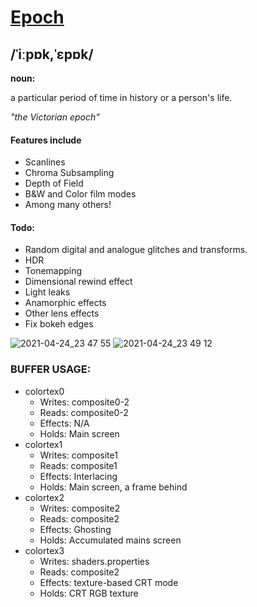 # [Epoch](https://www.google.com/search?q=define+epoch)
## /ˈiːpɒk,ˈɛpɒk/
**noun:**

a particular period of time in history or a person's life.
	
*"the Victorian epoch"*

#### Features include
- Scanlines
- Chroma Subsampling
- Depth of Field
- B&W and Color film modes
- Among many others!

#### Todo:
- Random digital and analogue glitches and transforms.
- HDR
- Tonemapping
- Dimensional rewind effect
- Light leaks
- Anamorphic effects
- Other lens effects
- Fix bokeh edges

![2021-04-24_23 47 55](https://user-images.githubusercontent.com/22845656/115974876-db9a6a80-a557-11eb-8b29-b5a40c35a700.png)
![2021-04-24_23 49 12](https://user-images.githubusercontent.com/22845656/115974863-c7566d80-a557-11eb-8d0f-ed69ce0e9405.png)

### BUFFER USAGE:
- colortex0
	- Writes: composite0-2
	- Reads: composite0-2
	- Effects: N/A
	- Holds: Main screen
- colortex1
	- Writes: composite1
	- Reads: composite1
	- Effects: Interlacing
	- Holds: Main screen, a frame behind
- colortex2
	- Writes: composite2
	- Reads: composite2
	- Effects: Ghosting
	- Holds: Accumulated mains screen
- colortex3
	- Writes: shaders.properties
	- Reads: composite2
	- Effects: texture-based CRT mode
	- Holds: CRT RGB texture
